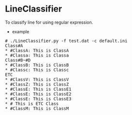 # LineClassifier
To classify line for using regular expression.

* example
<pre>
# ./LineClassifier.py -f test.dat -c default.ini
Class#A
* #ClassA: This is ClassA
* #Classa: This is Classa
Class#B~#D
* #ClassB: This is ClassB
* #Classc: This is Classc
ETC
* #ClassV: This is ClassV
* #ClassZ: This is ClassZ
* #ClassE: This is ClassE1
* #ClassE: This is ClassE2
* #ClassE: This is ClassE3
* # This is ETC Class
* #ClassM: This is ClassM
</pre>
